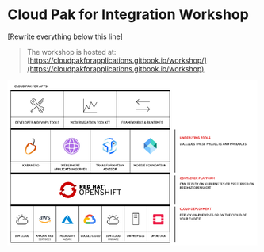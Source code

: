 # Cloud Pak for Integration Workshop

[Rewrite everything below this line]

> The workshop is hosted at: [https://cloudpakforapplications.gitbook.io/workshop/](https://cloudpakforapplications.gitbook.io/workshop)

!["cp4apps"](workshop/.gitbook/images/cp4apps.png)
